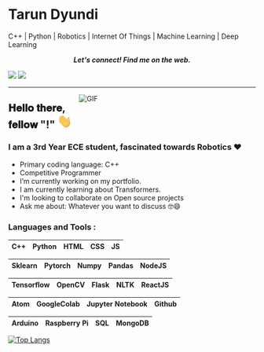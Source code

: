 # Tarun Dyundi

C++ | Python | Robotics | Internet Of Things | Machine Learning | Deep Learning 

<p align="center">
  <b><i>Let's connect! Find me on the web.</i></b>
  
<a href="mailto:tarundyundi2000@gmail.com" style="text-decoration:none"><img height="30" src = "https://img.shields.io/badge/gmail-c14438?&style=for-the-badge&logo=gmail&logoColor=white"></a>
[<img height="30" src="https://img.shields.io/badge/linkedin-blue.svg?&style=for-the-badge&logo=linkedin&logoColor=white" />][LinkedIn]
<br />
<hr />

<img align="right" alt="GIF" src="https://github.com/tacklesta/tacklesta/blob/main/gif.gif" width="360"/>

<h2> 𝐇𝐞𝐥𝐥𝐨 𝐭𝐡𝐞𝐫𝐞, 𝐟𝐞𝐥𝐥𝐨𝐰 "<coders/>!" <img src="https://raw.githubusercontent.com/ABSphreak/ABSphreak/master/gifs/Hi.gif" width="30px"></h2>

### I am a 3rd Year ECE student, fascinated towards Robotics ❤️

* Primary coding language: C++
* Competitive Programmer
* I’m currently working on my portfolio.
* I am currently learning about Transformers.
* I'm looking to collaborate on Open source projects
* Ask me about: Whatever you want to discuss 🤓😄


### Languages and Tools :


| C++ | Python | HTML | CSS | JS |
| :---: | :---: | :---: | :---: | :---: |

| Sklearn| Pytorch | Numpy | Pandas | NodeJS |
| :---: | :---: | :---: | :---: | :---: |

Tensorflow | OpenCV | Flask | NLTK | ReactJS |
| :---: | :---: | :---: | :---: | :---: |

| Atom | GoogleColab | Jupyter Notebook | Github |
| :---: | :---: | :---: | :---: |

Arduino | Raspberry Pi | SQL | MongoDB |
| :---: | :---: | :---: | :---: |


[![Top Langs](https://github-readme-stats.vercel.app/api/top-langs/?username=tacklesta&layout=compact&show_icons=true&theme=dark)](https://github.com/tacklesta/github-readme-stats)

[gmail]: https://gmail.com
[linkedin]: https://www.linkedin.com/in/tarun-dyundi-801a80178
